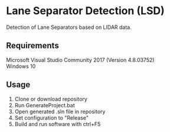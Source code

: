 # Lane Separator Detection (LSD)

Detection of Lane Separators based on LIDAR data.   

## Requirements

Microsoft Visual Studio Community 2017 (Version 4.8.03752)   
Windows 10   

## Usage

1. Clone or download repository   
2. Run GenerateProject.bat   
3. Open generated .sln file in repository   
4. Set configuration to "Release"   
5. Build and run software with ctrl+F5   



